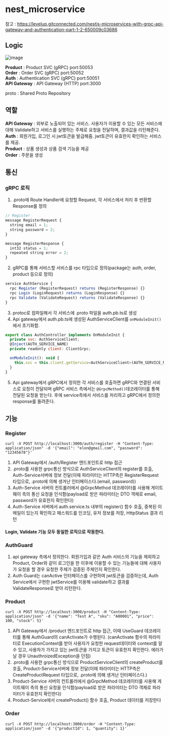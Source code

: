 # nest_microservice
참고 : https://levelup.gitconnected.com/nestjs-microservices-with-grpc-api-gateway-and-authentication-part-1-2-650009c03686

## Logic
![image](https://user-images.githubusercontent.com/41901043/170220843-dc69d3a4-229b-44dc-b931-cbe1bb7d8f75.png)  

**Product** : Product SVC (gRPC) port:50053  
**Order** : Order SVC (gRPC) port:50052  
**Auth** :  Authentication SVC (gRPC) port:50051  
**API Gateway** : API Gateway (HTTP) port:3000  

proto : Shared Proto Repository  


## 역할
**API Gateway** : 외부로 노출되어 있는 서비스. 사용자가 이용할 수 있는 모든 서비스에 대해 Validate하고 서비스를 실행하는 주체로 요청을 전달하며, 결과값을 리턴해준다.  
**Auth** : 회원가입, 로그인 시 jwt토큰을 발급해줌. jwt토큰이 유효한지 확인하는 서비스를 제공.  
**Product** : 상품 생성과 상품 검색 기능을 제공  
**Order** : 주문을 생성  
  

## 통신
### gRPC 로직
1. .proto에 Route Handler에 요청할 Request, 각 서비스에서 처리 후 반환할 Response를 정의
```js
// Register
message RegisterRequest {
  string email = 1;
  string password = 2;
}

message RegisterResponse {
  int32 status = 1;
  repeated string error = 2;
}
```
2. gRPC를 통해 서비스할 서비스를 rpc 타입으로 정의(package는 auth, order, product 등으로 정의)
```js
service AuthService {
  rpc Register (RegisterRequest) returns (RegisterResponse) {}
  rpc Login (LoginRequest) returns (LoginResponse) {}
  rpc Validate (ValidateRequest) returns (ValidateResponse) {}
}
```
3. protoc로 컴파일해서 각 서비스에 .proto 파일을 auth.pb.ts로 생성
4. Api gateway에서 auth.pb.ts에 생성된 AuthServiceClient를 ```onModuleInit()```에서 초기화함.
```js
export class AuthController implements OnModuleInit {
  private svc: AuthServiceClient;
  @Inject(AUTH_SERVICE_NAME)
  private readonly client: ClientGrpc;

  onModuleInit(): void {
    this.svc = this.client.getService<AuthServiceClient>(AUTH_SERVICE_NAME);
  }
}
```
5. Api gateway에서 gRPC에서 정의한 각 서비스를 호출하면 gRPC와 연결된 서비스로 요청이 전달되며 gRPC 서비스 측에서는 ```@GrpcMethod()```데코레이터를 통해 전달된 요청을 받는다. 후에 service측에서 서비스를 처리하고 gRPC에서 정의한 response를 돌려준다.  
  





## 기능
### Register  
```
curl -X POST http://localhost:3000/auth/register -H "Content-Type: application/json" -d '{"email": "elon@gmail.com", "password": "12345678"}'
```
1. API Gateway에서 /auth/Register 엔드포인트로 http 접근
2. .proto를 사용한 grpc통신 방식으로 AuthServiceClient의 register를 호출, Auth-Service서버에 정보 전달(이때 파라미터는 HTTP측은 RegisterRequest 타입으로, .proto에 의해 생겨난 인터페이스다.(email, password))
3. Auth-Service 서버의 컨트롤러에서 @GrpcMethod 데코레이터를 사용해 게이트웨이 측의 통신 요청을 인식함(payload로 받은 파라미터는 DTO 객체로 email, password가 유효한지 확인한다)
4. Auth-Service 서버에서 auth.service.ts 내부의 register() 함수 호출, 중복된 이메일이 있는지 확인하고 패스워드를 인코딩, 유저 정보를 저장, HttpStatus 결과 리턴  
#### Login, Validate 기능 모두 동일한 로직으로 작동한다.  


### AuthGuard
1. api gateway 측에서 정의한다. 회원가입과 같은 Auth 서비스의 기능을 제외하고 Product, Order와 같이 로그인을 한 이후에 이용할 수 있는 기능들에 대해 사용자가 요청을 할 경우 요청한 주체가 검증된 주체인지 확인한다.  
2. Auth Guard는 canActive 인터페이스를 구현하여 jwt토큰을 검증하는데, Auth Service에서 구현한 jwtService를 이용해 validate하고 결과를 ValidateResponse로 받아 리턴한다.   



### Product
```
curl -X POST http://localhost:3000/product -H "Content-Type: application/json" -d '{"name": "Test A", "sku": "A00001", "price": 100, "stock": 5}'
```
1. API Gateway에서 /product 엔드포인트로 http 접근, 이때 UseGuard 데코레이터를 통해 AuthGuard의 canActivate가 수행된다. (canActivate 함수의 파라미터로 ExecutionContext를 받아 사용자가 요청한 request데이터와 context를 알 수 있고, 사용자가 가지고 있는 jwt토큰을 가지고 토큰이 유효한지 확인한다. 에러가 날 경우 UnauthroizedException을 던짐)
2. .proto를 사용한 grpc통신 방식으로 ProductServiceClient의 createProduct를 호출, Product-Service서버에 정보 전달(이때 파라미터는 HTTP측은 CreateProductRequest 타입으로, .proto에 의해 생겨난 인터페이스다.)
3. Product-Service 서버의 컨트롤러에서 @GrpcMethod 데코레이터를 사용해 게이트웨이 측의 통신 요청을 인식함(payload로 받은 파라미터는 DTO 객체로 파라미터가 유효한지 확인한다)
4. Product-Service에서 createProduct() 함수 호출, Product 데이터를 저장한다


### Order
```
curl -X POST http://localhost:3000/order -H "Content-Type: application/json" -d '{"productId": 1, "quantity": 1}'
```
